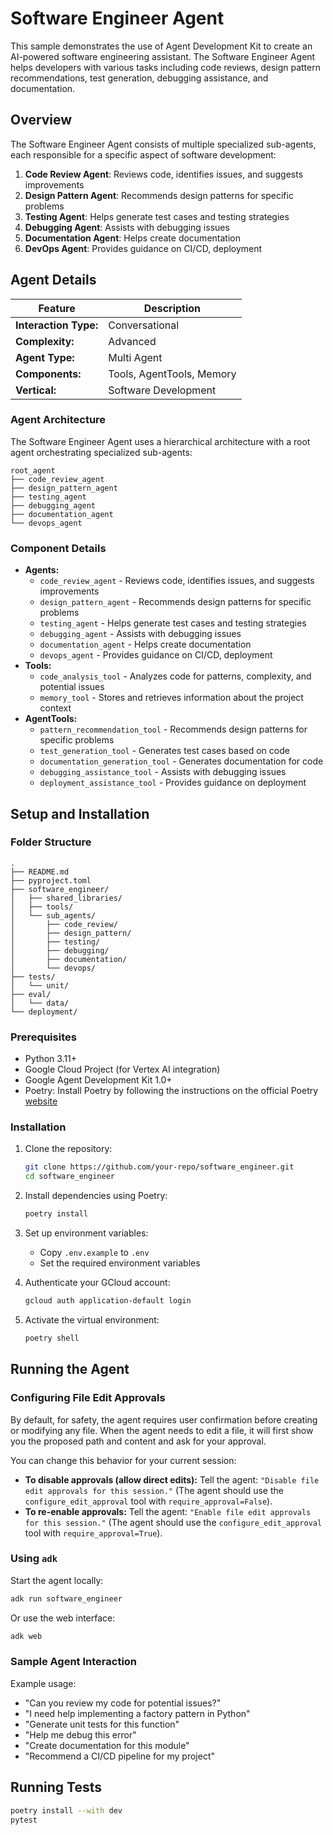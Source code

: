 # Software Engineer Agent

This sample demonstrates the use of Agent Development Kit to create an AI-powered software engineering assistant. The Software Engineer Agent helps developers with various tasks including code reviews, design pattern recommendations, test generation, debugging assistance, and documentation.

## Overview

The Software Engineer Agent consists of multiple specialized sub-agents, each responsible for a specific aspect of software development:

1. **Code Review Agent**: Reviews code, identifies issues, and suggests improvements
2. **Design Pattern Agent**: Recommends design patterns for specific problems
3. **Testing Agent**: Helps generate test cases and testing strategies
4. **Debugging Agent**: Assists with debugging issues
5. **Documentation Agent**: Helps create documentation
6. **DevOps Agent**: Provides guidance on CI/CD, deployment

## Agent Details

| Feature | Description |
| --- | --- |
| **Interaction Type:** | Conversational |
| **Complexity:**  | Advanced |
| **Agent Type:**  | Multi Agent |
| **Components:**  | Tools, AgentTools, Memory |
| **Vertical:**  | Software Development |

### Agent Architecture

The Software Engineer Agent uses a hierarchical architecture with a root agent orchestrating specialized sub-agents:

```
root_agent
├── code_review_agent
├── design_pattern_agent
├── testing_agent
├── debugging_agent
├── documentation_agent
└── devops_agent
```

### Component Details

* **Agents:**
  * `code_review_agent` - Reviews code, identifies issues, and suggests improvements
  * `design_pattern_agent` - Recommends design patterns for specific problems
  * `testing_agent` - Helps generate test cases and testing strategies
  * `debugging_agent` - Assists with debugging issues
  * `documentation_agent` - Helps create documentation
  * `devops_agent` - Provides guidance on CI/CD, deployment
* **Tools:**
  * `code_analysis_tool` - Analyzes code for patterns, complexity, and potential issues
  * `memory_tool` - Stores and retrieves information about the project context
* **AgentTools:**
  * `pattern_recommendation_tool` - Recommends design patterns for specific problems
  * `test_generation_tool` - Generates test cases based on code
  * `documentation_generation_tool` - Generates documentation for code
  * `debugging_assistance_tool` - Assists with debugging issues
  * `deployment_assistance_tool` - Provides guidance on deployment

## Setup and Installation

### Folder Structure
```
.
├── README.md
├── pyproject.toml
├── software_engineer/
│   ├── shared_libraries/
│   ├── tools/
│   └── sub_agents/
│       ├── code_review/
│       ├── design_pattern/
│       ├── testing/
│       ├── debugging/
│       ├── documentation/
│       └── devops/
├── tests/
│   └── unit/
├── eval/
│   └── data/
└── deployment/
```

### Prerequisites

- Python 3.11+
- Google Cloud Project (for Vertex AI integration)
- Google Agent Development Kit 1.0+
- Poetry: Install Poetry by following the instructions on the official Poetry [website](https://python-poetry.org/docs/)

### Installation

1. Clone the repository:
   ```bash
   git clone https://github.com/your-repo/software_engineer.git
   cd software_engineer
   ```

2. Install dependencies using Poetry:
   ```bash
   poetry install
   ```

3. Set up environment variables:
   - Copy `.env.example` to `.env`
   - Set the required environment variables

4. Authenticate your GCloud account:
   ```bash
   gcloud auth application-default login
   ```

5. Activate the virtual environment:
   ```bash
   poetry shell
   ```

## Running the Agent

### Configuring File Edit Approvals

By default, for safety, the agent requires user confirmation before creating or modifying any file. When the agent needs to edit a file, it will first show you the proposed path and content and ask for your approval.

You can change this behavior for your current session:

*   **To disable approvals (allow direct edits):** Tell the agent: `"Disable file edit approvals for this session."` (The agent should use the `configure_edit_approval` tool with `require_approval=False`).
*   **To re-enable approvals:** Tell the agent: `"Enable file edit approvals for this session."` (The agent should use the `configure_edit_approval` tool with `require_approval=True`).

### Using `adk`

Start the agent locally:

```bash
adk run software_engineer
```

Or use the web interface:

```bash
adk web
```

### Sample Agent Interaction

Example usage:
- "Can you review my code for potential issues?"
- "I need help implementing a factory pattern in Python"
- "Generate unit tests for this function"
- "Help me debug this error"
- "Create documentation for this module"
- "Recommend a CI/CD pipeline for my project"

## Running Tests

```bash
poetry install --with dev
pytest
``` 
